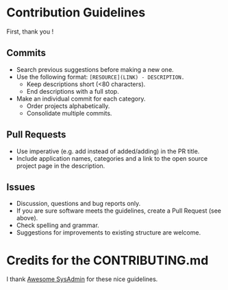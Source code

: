 # Contribution Guidelines

First, thank you !

## Commits
* Search previous suggestions before making a new one.
* Use the following format: `[RESOURCE](LINK) - DESCRIPTION.`
  * Keep descriptions short (<80 characters).
  * End descriptions with a full stop.
* Make an individual commit for each category.
  * Order projects alphabetically.
  * Consolidate multiple commits.

## Pull Requests
* Use imperative (e.g. add instead of added/adding) in the PR title.
* Include application names, categories and a link to the open source project page in the description.

## Issues
* Discussion, questions and bug reports only.
* If you are sure software meets the guidelines, create a Pull Request (see above).
* Check spelling and grammar.
* Suggestions for improvements to existing structure are welcome.

# Credits for the CONTRIBUTING.md

I thank [Awesome SysAdmin](https://github.com/kahun/awesome-sysadmin/blob/master/CONTRIBUTING.md) for these nice guidelines.
